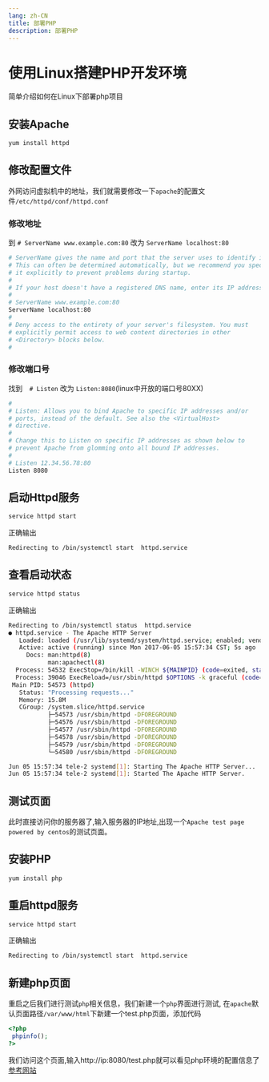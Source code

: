 ```yaml
---
lang: zh-CN
title: 部署PHP
description: 部署PHP
---
```


# 使用Linux搭建PHP开发环境
简单介绍如何在Linux下部署php项目
## 安装Apache
``` sh
yum install httpd
``` 
## 修改配置文件
外网访问虚拟机中的地址，我们就需要修改一下`apache`的配置文件`/etc/httpd/conf/httpd.conf`
### 修改地址
到 `# ServerName www.example.com:80` 改为 `ServerName localhost:80`
``` sh {8}
# ServerName gives the name and port that the server uses to identify itself.
# This can often be determined automatically, but we recommend you specify
# it explicitly to prevent problems during startup.
#
# If your host doesn't have a registered DNS name, enter its IP address here.
#
# ServerName www.example.com:80
ServerName localhost:80
#
# Deny access to the entirety of your server's filesystem. You must
# explicitly permit access to web content directories in other 
# <Directory> blocks below.
#
```
### 修改端口号
找到　`# Listen`  改为 `Listen:8080`(linux中开放的端口号80XX)
``` sh {10}
#
# Listen: Allows you to bind Apache to specific IP addresses and/or
# ports, instead of the default. See also the <VirtualHost>
# directive.
#
# Change this to Listen on specific IP addresses as shown below to 
# prevent Apache from glomming onto all bound IP addresses.
#
# Listen 12.34.56.78:80
Listen 8080
```
## 启动Httpd服务
``` sh
service httpd start
```
正确输出
``` sh
Redirecting to /bin/systemctl start  httpd.service
```
## 查看启动状态
``` sh
service httpd status
```
正确输出
``` sh
Redirecting to /bin/systemctl status  httpd.service
● httpd.service - The Apache HTTP Server
   Loaded: loaded (/usr/lib/systemd/system/httpd.service; enabled; vendor preset: disabled)
   Active: active (running) since Mon 2017-06-05 15:57:34 CST; 5s ago
     Docs: man:httpd(8)
           man:apachectl(8)
  Process: 54532 ExecStop=/bin/kill -WINCH ${MAINPID} (code=exited, status=0/SUCCESS)
  Process: 39046 ExecReload=/usr/sbin/httpd $OPTIONS -k graceful (code=exited, status=0/SUCCESS)
 Main PID: 54573 (httpd)
   Status: "Processing requests..."
   Memory: 15.8M
   CGroup: /system.slice/httpd.service
           ├─54573 /usr/sbin/httpd -DFOREGROUND
           ├─54576 /usr/sbin/httpd -DFOREGROUND
           ├─54577 /usr/sbin/httpd -DFOREGROUND
           ├─54578 /usr/sbin/httpd -DFOREGROUND
           ├─54579 /usr/sbin/httpd -DFOREGROUND
           └─54580 /usr/sbin/httpd -DFOREGROUND

Jun 05 15:57:34 tele-2 systemd[1]: Starting The Apache HTTP Server...
Jun 05 15:57:34 tele-2 systemd[1]: Started The Apache HTTP Server.
```
## 测试页面
此时直接访问你的服务器了,输入服务器的IP地址,出现一个`Apache test page powered by centos`的测试页面。
## 安装PHP
``` sh
yum install php
```
## 重启httpd服务
``` sh
service httpd start
``` 
正确输出
``` sh
Redirecting to /bin/systemctl start  httpd.service
```
## 新建php页面
重启之后我们进行测试`php`相关信息，我们新建一个`php`界面进行测试,
在`apache`默认页面路径`/var/www/html`下新建一个test.php页面，添加代码
``` php
<?php
 phpinfo();
?>
```
我们访问这个页面,输入http://ip:8080/test.php就可以看见php环境的配置信息了
[参考网站](https://www.yisu.com/zixun/457400.html)